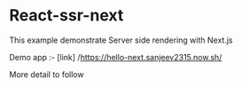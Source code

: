 # React-ssr-next

This example demonstrate Server side rendering with Next.js

Demo app :- [link] /https://hello-next.sanjeev2315.now.sh/

More detail to follow
